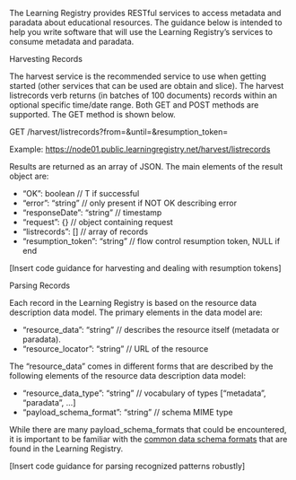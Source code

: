 The Learning Registry provides RESTful services to access metadata and paradata about educational resources.  The guidance below is intended to help you write software that will use the Learning Registry’s services to consume metadata and paradata.

Harvesting Records

The harvest service is the recommended service to use when getting started (other services that can be used are obtain and slice).  The harvest listrecords verb returns (in batches of 100 documents) records within an optional specific time/date range.  Both GET and POST methods are supported.  The GET method is shown below.

GET /harvest/listrecords?from=<date>&until=<date>&resumption_token=<token>

Example: https://node01.public.learningregistry.net/harvest/listrecords

Results are returned as an array of JSON.  The main elements of the result object are:
* “OK”: boolean // T if successful
* “error”: “string” // only present if NOT OK describing error
* “responseDate”: “string” // timestamp
* “request”: {} // object containing request
* “listrecords”: [] // array of records
* “resumption_token”: “string” // flow control resumption token, NULL if end

[Insert code guidance for harvesting and dealing with resumption tokens]

Parsing Records

Each record in the Learning Registry is based on the resource data description data model.  The primary elements in the data model are:
* “resource_data”: “string” // describes the resource itself (metadata or paradata).
* “resource_locator”: “string” // URL of the resource

The “resource_data” comes in different forms that are described by the following elements of the resource data description data model:
* “resource_data_type”: “string” // vocabulary of types [“metadata”, “paradata”, …]
* “payload_schema_format”: “string” // schema MIME type

While there are many payload_schema_formats that could be encountered, it is important to be familiar with the [common data schema formats](https://github.com/LearningRegistry/LearningRegistry/wiki/Common-Data-Schema-Formats-in-Learning-Registry) that are found in the Learning Registry.

[Insert code guidance for parsing recognized patterns robustly]